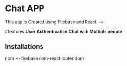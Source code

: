 # Chat APP

This app is Created using Firebase and React -->

#features
**User Authentication** 
**Chat with Multiple people**





## Installations
npm -i- firebase
npm-react router dom
